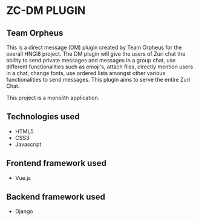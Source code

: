 # ZC-DM PLUGIN
## Team Orpheus
This is a direct message (DM) plugin created by Team Orpheus for the overall HNGi8 project. The DM plugin will give the users of Zuri chat the ability to send private messages and messages in a group chat, use different functionalities such as emoji's, attach files, directly mention users in a chat, change fonts, use ordered lists amongst other various functionalities to send messages. This plugin aims to serve the entire Zuri Chat.

This project is a monolith application.

## Technologies used
<ul>
  <li>HTML5</li>
  <li>CSS3</li>
  <li>Javascript</li>
</ul>

## Frontend framework used
<ul>
  <li>Vue.js</li>
</ul>

## Backend framework used
<ul>
  <li>Django</li>
</ul>
